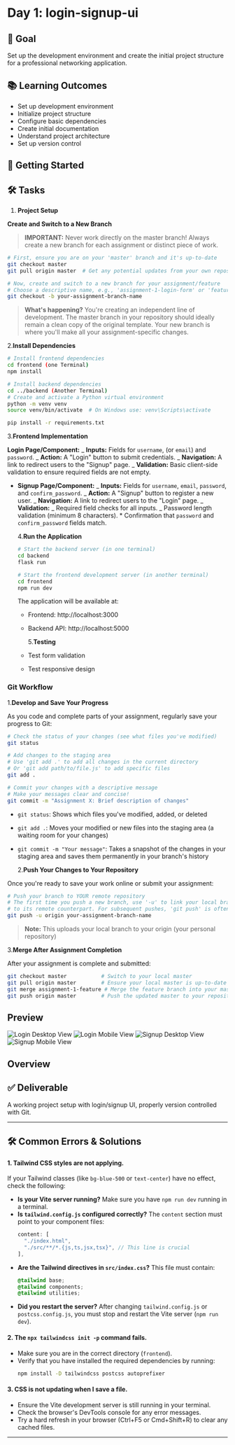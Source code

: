 # Day 1: login-signup-ui

## 🎯 Goal

Set up the development environment and create the initial project structure for a professional networking application.

## 📚 Learning Outcomes

- Set up development environment
- Initialize project structure
- Configure basic dependencies
- Create initial documentation
- Understand project architecture
- Set up version control

## 🚀 Getting Started

## 🛠️ Tasks

1. **Project Setup**

**Create and Switch to a New Branch**

> **IMPORTANT:** Never work directly on the master branch! Always create a new branch for each assignment or distinct piece of work.

```bash
# First, ensure you are on your 'master' branch and it's up-to-date
git checkout master
git pull origin master  # Get any potential updates from your own repository's master

# Now, create and switch to a new branch for your assignment/feature
# Choose a descriptive name, e.g., 'assignment-1-login-form' or 'feature-user-profile'
git checkout -b your-assignment-branch-name
```

> **What's happening?** You're creating an independent line of development. The master branch in your repository should ideally remain a clean copy of the original template. Your new branch is where you'll make all your assignment-specific changes.
  
2.**Install Dependencies**

```bash
# Install frontend dependencies
cd frontend (one Terminal)
npm install

# Install backend dependencies
cd ../backend (Another Terminal)
# Create and activate a Python virtual environment
python -m venv venv
source venv/bin/activate  # On Windows use: venv\Scripts\activate

pip install -r requirements.txt
```

3.**Frontend Implementation**

**Login Page/Component:**
_ **Inputs:** Fields for `username`, (or `email`) and `password`.
_ **Action:** A "Login" button to submit credentials.
_ **Navigation:** A link to redirect users to the "Signup" page.
_ **Validation:** Basic client-side validation to ensure required fields are not empty.

- **Signup Page/Component:**
  _ **Inputs:** Fields for `username`, `email`, `password`, and `confirm_password`.
  _ **Action:** A "Signup" button to register a new user.
  _ **Navigation:** A link to redirect users to the "Login" page.
  _ **Validation:**
  _ Required field checks for all inputs.
  _ Password length validation (minimum 8 characters). \* Confirmation that `password` and `confirm_password` fields match.

  4.**Run the Application**

  ```bash
  # Start the backend server (in one terminal)
  cd backend
  flask run

  # Start the frontend development server (in another terminal)
  cd frontend
  npm run dev
  ```

  The application will be available at:

  - Frontend: http://localhost:3000
  - Backend API: http://localhost:5000

    5.**Testing**

  - Test form validation
  - Test responsive design

### Git Workflow

1.**Develop and Save Your Progress**

As you code and complete parts of your assignment, regularly save your progress to Git:

```bash
# Check the status of your changes (see what files you've modified)
git status

# Add changes to the staging area
# Use 'git add .' to add all changes in the current directory
# Or 'git add path/to/file.js' to add specific files
git add .

# Commit your changes with a descriptive message
# Make your messages clear and concise!
git commit -m "Assignment X: Brief description of changes"
```

- `git status`: Shows which files you've modified, added, or deleted
- `git add .`: Moves your modified or new files into the staging area (a waiting room for your changes)
- `git commit -m "Your message"`: Takes a snapshot of the changes in your staging area and saves them permanently in your branch's history

  2.**Push Your Changes to Your Repository**

Once you're ready to save your work online or submit your assignment:

```bash
# Push your branch to YOUR remote repository
# The first time you push a new branch, use '-u' to link your local branch
# to its remote counterpart. For subsequent pushes, 'git push' is often enough
git push -u origin your-assignment-branch-name
```

> **Note:** This uploads your local branch to your origin (your personal repository)

3.**Merge After Assignment Completion**

After your assignment is complete and submitted:

```bash
git checkout master           # Switch to your local master
git pull origin master        # Ensure your local master is up-to-date with your remote master
git merge assignment-1-feature # Merge the feature branch into your master
git push origin master        # Push the updated master to your repository online
```

## Preview

![Login Desktop View](login-desk.png)
![Login Mobile View](login-mobile.png)
![Signup Desktop View](signup-desk.png)
![Signup Mobile View](sugnup-mobile.png)

## Overview

## ✅ Deliverable

A working project setup with login/signup UI, properly version controlled with Git.

---



## 🛠️ Common Errors & Solutions

#### 1. Tailwind CSS styles are not applying.

If your Tailwind classes (like `bg-blue-500` or `text-center`) have no effect, check the following:

- **Is your Vite server running?** Make sure you have `npm run dev` running in a terminal.
- **Is `tailwind.config.js` configured correctly?** The `content` section must point to your component files:
  ```javascript
  content: [
    "./index.html",
    "./src/**/*.{js,ts,jsx,tsx}", // This line is crucial
  ],
  ```
- **Are the Tailwind directives in `src/index.css`?** This file must contain:
  ```css
  @tailwind base;
  @tailwind components;
  @tailwind utilities;
  ```
- **Did you restart the server?** After changing `tailwind.config.js` or `postcss.config.js`, you must stop and restart the Vite server (`npm run dev`).

#### 2. The `npx tailwindcss init -p` command fails.

- Make sure you are in the correct directory (`frontend`).
- Verify that you have installed the required dependencies by running:
  ```bash
  npm install -D tailwindcss postcss autoprefixer
  ```

#### 3. CSS is not updating when I save a file.

- Ensure the Vite development server is still running in your terminal.
- Check the browser's DevTools console for any error messages.
- Try a hard refresh in your browser (Ctrl+F5 or Cmd+Shift+R) to clear any cached files.

---


